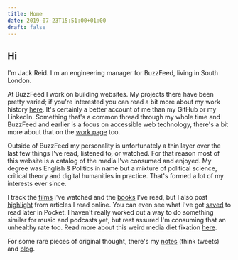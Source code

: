 ```yaml
---
title: Home
date: 2019-07-23T15:51:00+01:00
draft: false
---
```


## Hi

I'm Jack Reid. I'm an engineering manager for BuzzFeed, living in South London.

At BuzzFeed I work on building websites. My projects there have been pretty varied; if you're interested you can read a bit more about my work history [here](/work). It's certainly a better account of me than my GitHub or my LinkedIn. Something that's a common thread through my whole time and BuzzFeed and earlier is a focus on accessible web technology, there's a bit more about that on the [work page](/work) too.

Outside of BuzzFeed my personality is unfortunately a thin layer over the last few things I've read, listened to, or watched. For that reason most of this website is a catalog of the media I've consumed and enjoyed. My degree was English & Politics in name but a mixture of political science, critical theory and digital humanities in practice. That's formed a lot of my interests ever since.

I track the [films](/films/watched) I've watched and the [books](/books/read) I've read, but I also post [highlight](/highlight) from articles I read online. You can even see what I've got [saved](/articles/saved) to read later in Pocket. I haven't really worked out a way to do something similar for music and podcasts yet, but rest assured I'm consuming that an unhealthy rate too. Read more about this weird media diet fixation [here](/media).

For some rare pieces of original thought, there's my [notes](/note) (think tweets) and [blog](/post).


